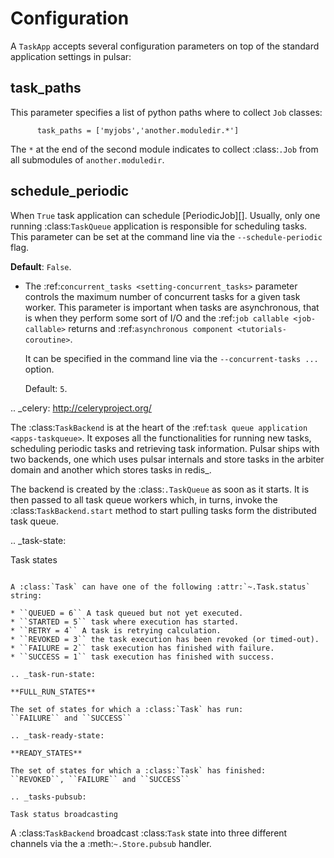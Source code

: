 # Configuration

A `TaskApp` accepts several configuration parameters on top of the
standard application settings in pulsar:

## task_paths

This parameter specifies a list of python paths where to collect
`Job` classes:
```
      task_paths = ['myjobs','another.moduledir.*']
```
  The ``*`` at the end of the second module indicates to collect
  :class:`.Job` from all submodules of ``another.moduledir``.

## schedule_periodic

When ``True`` task application can schedule [PeriodicJob][]. Usually,
only one running :class:`TaskQueue` application is responsible for
scheduling tasks.
This parameter can be set at the command line via the ``--schedule-periodic``
flag.

**Default**: ``False``.

* The :ref:`concurrent_tasks <setting-concurrent_tasks>` parameter controls
  the maximum number of concurrent tasks for a given task worker.
  This parameter is important when tasks are asynchronous, that is when
  they perform some sort of I/O and the :ref:`job callable <job-callable>`
  returns and :ref:`asynchronous component <tutorials-coroutine>`.

  It can be specified in the command line via the
  ``--concurrent-tasks ...`` option.

  Default: ``5``.

.. _celery: http://celeryproject.org/

The :class:`TaskBackend` is at the heart of the
:ref:`task queue application <apps-taskqueue>`. It exposes
all the functionalities for running new tasks, scheduling periodic tasks
and retrieving task information. Pulsar ships with two backends, one which uses
pulsar internals and store tasks in the arbiter domain and another which stores
tasks in redis_.

The backend is created by the :class:`.TaskQueue`
as soon as it starts. It is then passed to all task queue workers
which, in turns, invoke the :class:`TaskBackend.start` method
to start pulling tasks form the distributed task queue.

.. _task-state:

Task states
~~~~~~~~~~~~~

A :class:`Task` can have one of the following :attr:`~.Task.status` string:

* ``QUEUED = 6`` A task queued but not yet executed.
* ``STARTED = 5`` task where execution has started.
* ``RETRY = 4`` A task is retrying calculation.
* ``REVOKED = 3`` the task execution has been revoked (or timed-out).
* ``FAILURE = 2`` task execution has finished with failure.
* ``SUCCESS = 1`` task execution has finished with success.

.. _task-run-state:

**FULL_RUN_STATES**

The set of states for which a :class:`Task` has run:
``FAILURE`` and ``SUCCESS``

.. _task-ready-state:

**READY_STATES**

The set of states for which a :class:`Task` has finished:
``REVOKED``, ``FAILURE`` and ``SUCCESS``

.. _tasks-pubsub:

Task status broadcasting
~~~~~~~~~~~~~~~~~~~~~~~~~~~~~

A :class:`TaskBackend` broadcast :class:`Task` state into three different
channels via the a :meth:`~.Store.pubsub` handler.
